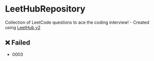 # LeetHubRepository

Collection of LeetCode questions to ace the coding interview! - Created using [LeetHub v2](https://github.com/arunbhardwaj/LeetHub-2.0)

## ❌ Failed

- 0003
